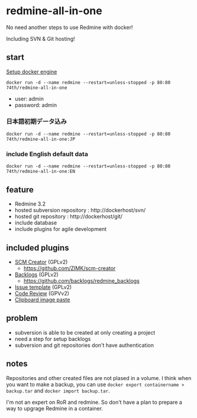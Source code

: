 # redmine-all-in-one

No need another steps to use Redmine with docker!

Including SVN & Git hosting!

## start

[Setup docker engine](https://docs.docker.com)

```docker run -d --name redmine --restart=unless-stopped -p 80:80 74th/redmine-all-in-one```

* user: admin
* password: admin

### 日本語初期データ込み

```docker run -d --name redmine --restart=unless-stopped -p 80:80 74th/redmine-all-in-one:JP```

### include English default data

```docker run -d --name redmine --restart=unless-stopped -p 80:80 74th/redmine-all-in-one:EN```

## feature

* Redmine 3.2
* hosted subversion repository : http://dockerhost/svn/
* hosted git repository : http://dockerhost/git/
* include database
* include plugins for agile development

## included plugins

* [SCM Creator](http://www.redmine.org/plugins/redmine_scm) (GPLv2)
    * https://github.com/ZIMK/scm-creator
* [Backlogs](http://www.redminebacklogs.net/) (GPLv2)
    * https://github.com/backlogs/redmine_backlogs
* [Issue template](http://www.redmine.org/plugins/issue_templates) (GPLv2)
* [Code Review](http://www.redmine.org/plugins/redmine_code_review) (GPVv2)
* [Clipboard image paste](https://github.com/peclik/clipboard_image_paste)

## problem

* subversion is able to be created at only creating a project
* need a step for setup backlogs 
* subversion and git repositories don't have authentication

## notes

Repositories and other created files are not plased in a volume. I think  when you want to make a backup, you can use ```docker export containername > backup.tar```  and ```docker import backup.tar```.

I'm not an expert on RoR and redmine. So don't have a plan to prepare a way to upgrage Redmine in a container.
